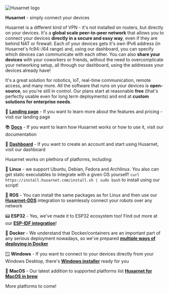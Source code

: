 ![Husarnet logo]([logo.svg](https://raw.githubusercontent.com/husarnet/.github/main/profile/logo.svg))

**Husarnet** - simply connect your devices

Husarnet is a different kind of VPN - it's not installed on routers, but directly on your devices. It's a **global scale peer-to-peer network** that allows you to connect your devices **directly in a secure and easy way**, even if they are behind NAT or firewall. Each of your devices gets it's own IPv6 address (in Husarnet's fc94::/64 range) and, using our dashboard, you can specify which devices can communicate with each other. You can also **share your devices** with your coworkers or friends, without the need to overcomplicate your networking setup, all through our dashboard, using the addresses your devices already have!

It's a great solution for robotics, IoT, real-time communication, remote access, and many more. All the software that runs on your devices is **open-source**, so you're still in control. Our plans start at reasonable **free** (that's perfectly usable even for long term deployments) and end at **custom solutions for enterprise needs**.

🔗 [**Landing page**](https://husarnet.com) - If you want to learn more about the features and pricing - visit our landing page

📚 [**Docs**](https://docs.husarnet.com) - If you want to learn how Husarnet works or how to use it, visit our documentation

🔧 [**Dashboard**](https://app.husarnet.com) - If you want to create an account and start using Husarnet, visit our dashboard

Husarnet works on plethora of platforms, including:

🐧 **Linux** - we support Ubuntu, Debian, Fedora and Archlinux. You also can get static executables to integrate with a given OS yourself! `curl https://install.husarnet.com/install.sh | sudo bash` to install using our script!

🤖 **ROS** - You can install the same packages as for Linux and then use our [**Husarnet-DDS**](https://github.com/husarnet/husarnet-dds) integration to seamlessly connect your robots over any network

📟 **ESP32** - Yes, we've made it to ESP32 ecosystem too! Find out more at our [**ESP-IDF integration**](https://github.com/husarnet/esp_husarnet)!

🐋 **Docker** - We understand that Docker/containers are an important part of any serious deployment nowadays, so we've prepared [**multiple ways of deploying in Docker**](https://husarnet.com/docs/docker-guide/)

🪟 **Windows** - If you want to connect to your devices directly from your Windows Desktop, there's [**Windows installer**](https://install.husarnet.com/windows/husarnet-latest-win64.exe) ready for you

🍏 **MacOS** - Our latest addition to supported platforms list [**Husarnet for MacOS in brew**](https://husarnet.com/docs/platform-macos-install/)

More platforms to come!
